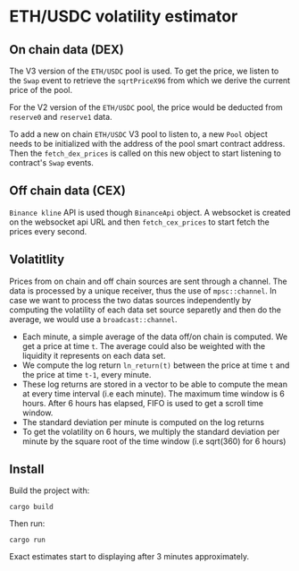 # ETH/USDC volatility estimator

## On chain data (DEX)

The V3 version of the `ETH/USDC` pool is used. To get the price, we listen to the `Swap` event to retrieve the `sqrtPriceX96` from which we derive the current price of the pool.

For the V2 version of the `ETH/USDC` pool, the price would be deducted from `reserve0` and `reserve1` data.

To add a new on chain `ETH/USDC` V3 pool to listen to, a new `Pool` object needs to be initialized with the address of the pool smart contract address. Then the `fetch_dex_prices` is called on this new object to start listening to contract's `Swap` events.


## Off chain data (CEX)

`Binance kline` API is used though `BinanceApi` object. A websocket is created on the websocket api URL and then `fetch_cex_prices` to start fetch the prices every second.


## Volatitlity

Prices from on chain and off chain sources are sent through a channel. The data is processed by a unique receiver, thus the use of `mpsc::channel`. In case we want to process the two datas sources independently by computing the volatility of each data set source separetly and then do the average, we would use a `broadcast::channel`.

* Each minute, a simple average of the data off/on chain is computed. We get a price at time `t`. The average could also be weighted with the liquidity it represents on each data set.
* We compute the log return `ln_return(t)` between the price at time `t` and the price at time `t-1`, every minute.
* These log returns are stored in a vector to be able to compute the mean at every time interval (i.e each minute). The maximum time window is 6 hours. After 6 hours has elapsed, FIFO is used to get a scroll time window.
* The standard deviation per minute is computed on the log returns
* To get the volatility on 6 hours, we multiply the standard deviation per minute by the square root of the time window (i.e sqrt(360) for 6 hours)

## Install

Build the project with:

```
cargo build
```

Then run:

```
cargo run
```

Exact estimates start to displaying after 3 minutes approximately.

```

```